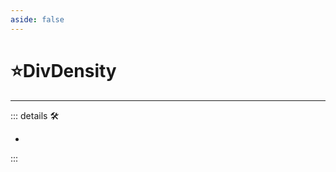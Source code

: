 ```yaml
---
aside: false
---
```

# ⭐<labor>DivDensity</labor>

---

<!-- =================================================== -->
<!-- =================================================== -->
<!-- =================================================== -->
<!-- =================================================== -->
<!-- =================================================== -->
::: details 🛠

-

:::
